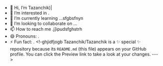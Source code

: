 - 👋 Hi, I’m Tazanchik)|
- 👀 I’m interested in .
- 🌱 I’m currently learning ...sfgbsfnyn
- 💞️ I’m looking to collaborate on ...
- 📫 How to reach me .j]ipudsfghstrh
- 😄 Pronouns: .
- ⚡ Fun fact: .
<!-ghjidfjogb
Tazanchik/Tazanchik is a ✨ special ✨ repository because its `README.md` (this file) appears on your GitHub profile.
You can click the Preview link to take a look at your changes.
--->
